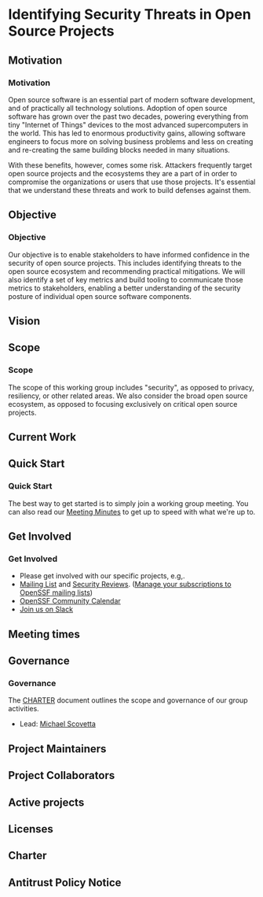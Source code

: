 # Identifying Security Threats in Open Source Projects

## Motivation

### Motivation

Open source software is an essential part of modern software development, and
of practically all technology solutions. Adoption of open source software has
grown over the past two decades, powering everything from tiny "Internet of
Things" devices to the most advanced supercomputers in the world. This has led
to enormous productivity gains, allowing software engineers to focus more on
solving business problems and less on creating and re-creating the same
building blocks needed in many situations.

With these benefits, however, comes some risk. Attackers frequently target
open source projects and the ecosystems they are a part of in order to 
compromise the organizations or users that use those projects. It's
essential that we understand these threats and work to build defenses against
them.

## Objective

### Objective

Our objective is to enable stakeholders to have informed confidence in the
security of open source projects. This includes identifying threats to the
open source ecosystem and recommending practical mitigations. We will also
identify a set of key metrics and build tooling to communicate those metrics
to stakeholders, enabling a better understanding of the security posture of
individual open source software components.

## Vision



## Scope

### Scope

The scope of this working group includes "security", as opposed to privacy,
resiliency, or other related areas. We also consider the broad open source
ecosystem, as opposed to focusing exclusively on critical open source projects.

## Current Work



## Quick Start

### Quick Start

The best way to get started is to simply join a working group meeting. You can also
read our [Meeting Minutes](https://docs.google.com/document/d/1AfI0S6VjBCO0ZkULCYZGHuzzW8TPqO3zYxRjzmKvUB4/edit?usp=sharing) to get up to speed with what we're up to.

## Get Involved

### Get Involved

* Please get involved with our specific projects, e.g,.
* [Mailing List](https://lists.openssf.org/g/openssf-wg-security-threats) and [Security Reviews](https://github.com/ossf/security-reviews).
  ([Manage your subscriptions to OpenSSF mailing lists](https://lists.openssf.org/g/main/subgroups))
* [OpenSSF Community Calendar](https://calendar.google.com/calendar?cid=czYzdm9lZmhwNWk5cGZsdGI1cTY3bmdwZXNAZ3JvdXAuY2FsZW5kYXIuZ29vZ2xlLmNvbQ)
* [Join us on Slack](https://openssf.slack.com/archives/C01A50B978T)

## Meeting times



## Governance

### Governance

The [CHARTER](https://github.com/ossf/wg-identifying-security-threats/blob/main/CHARTER.md)
document outlines the scope and governance of our group activities.

* Lead: [Michael Scovetta](mailto:michael.scovetta@microsoft.com)

## Project Maintainers



## Project Collaborators



## Active projects



## Licenses



## Charter



## Antitrust Policy Notice
